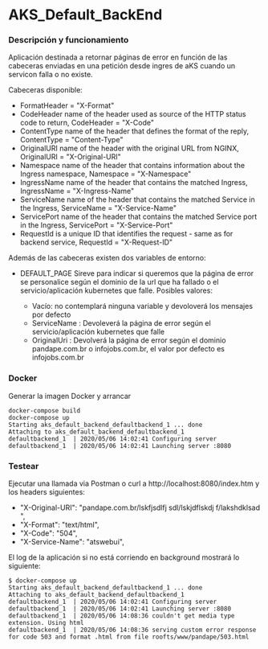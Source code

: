 # AKS_Default_BackEnd

### Descripción y funcionamiento

Aplicación destinada a retornar páginas de error en función de las cabeceras enviadas en una petición desde ingres de aKS cuando un servicon falla o no existe.

Cabeceras disponible:

* FormatHeader = "X-Format"
* CodeHeader name of the header used as source of the HTTP status code to return, CodeHeader = "X-Code"
* ContentType name of the header that defines the format of the reply, ContentType = "Content-Type"
* OriginalURI name of the header with the original URL from NGINX, OriginalURI = "X-Original-URI"
* Namespace name of the header that contains information about the Ingress namespace, Namespace = "X-Namespace"
* IngressName name of the header that contains the matched Ingress, IngressName = "X-Ingress-Name"
* ServiceName name of the header that contains the matched Service in the Ingress, ServiceName = "X-Service-Name"
* ServicePort name of the header that contains the matched Service port in the Ingress, ServicePort = "X-Service-Port"
* RequestId is a unique ID that identifies the request - same as for backend service, RequestId = "X-Request-ID"

Además de las cabeceras existen dos variables de entorno:

* DEFAULT_PAGE Sireve para indicar si queremos que la página de error se personalice según el dominio de la url que ha fallado o el servicio/aplicación kubernetes que falle.
	Posibles valores:

	* Vacío: no contemplará ninguna variable y devoloverá los mensajes por defecto
	* ServiceName : Devoleverá la página de error según el servicio/aplicación kubernetes que falle
	* OriginalUri : Devolverá la página de error según el dominio pandape.com.br o infojobs.com.br, el valor por defecto es infojobs.com.br 

### Docker

Generar la imagen Docker y arrancar

```system
docker-compose build
docker-compose up
Starting aks_default_backend_defaultbackend_1 ... done
Attaching to aks_default_backend_defaultbackend_1
defaultbackend_1  | 2020/05/06 14:02:41 Configuring server
defaultbackend_1  | 2020/05/06 14:02:41 Launching server :8080
```

### Testear 

Ejecutar una llamada via Postman o curl a http://localhost:8080/index.htm y los headers siguientes:

* "X-Original-URI": "pandape.com.br/lskfjsdlfj sdl/lskjdflskdj f/lakshdklsad ",
* "X-Format": "text/html",
* "X-Code": "504",
* "X-Service-Name": "atswebui",

El log de la aplicación si no está corriendo en background mostrará lo siguiente:

```system
$ docker-compose up
Starting aks_default_backend_defaultbackend_1 ... done
Attaching to aks_default_backend_defaultbackend_1
defaultbackend_1  | 2020/05/06 14:02:41 Configuring server
defaultbackend_1  | 2020/05/06 14:02:41 Launching server :8080
defaultbackend_1  | 2020/05/06 14:08:36 couldn't get media type extension. Using html
defaultbackend_1  | 2020/05/06 14:08:36 serving custom error response for code 503 and format .html from file roofts/www/pandape/503.html
```